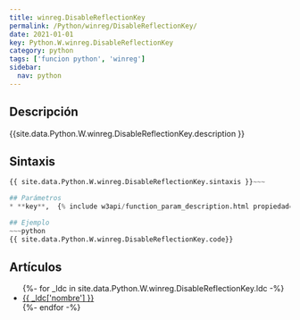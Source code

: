 ```yaml
---
title: winreg.DisableReflectionKey
permalink: /Python/winreg/DisableReflectionKey/
date: 2021-01-01
key: Python.W.winreg.DisableReflectionKey
category: python
tags: ['funcion python', 'winreg']
sidebar: 
  nav: python
---
```


## Descripción
{{site.data.Python.W.winreg.DisableReflectionKey.description }}

## Sintaxis
~~~python
{{ site.data.Python.W.winreg.DisableReflectionKey.sintaxis }}~~~

## Parámetros
* **key**,  {% include w3api/function_param_description.html propiedad=site.data.Python.W.winreg.DisableReflectionKey valor="key" %}

## Ejemplo
~~~python
{{ site.data.Python.W.winreg.DisableReflectionKey.code}}
~~~

## Artículos
<ul>
{%- for _ldc in site.data.Python.W.winreg.DisableReflectionKey.ldc -%}
   <li>
       <a href="{{_ldc['url'] }}">{{ _ldc['nombre'] }}</a>
   </li>
{%- endfor -%}
</ul>
